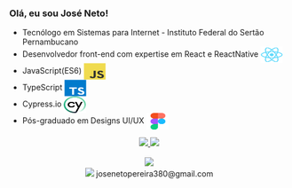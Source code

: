 ### Olá, eu sou José Neto!



- Tecnólogo em Sistemas para Internet - Instituto Federal do Sertão Pernambucano
- Desenvolvedor front-end com expertise em React e ReactNative <img align="center" alt="JoseNeto-HTML" height="30" width="40" src="https://raw.githubusercontent.com/devicons/devicon/master/icons/react/react-original.svg">
- JavaScript(ES6) <img align="center" alt="JoseNeto-HTML" height="30" width="40" src="https://raw.githubusercontent.com/devicons/devicon/master/icons/javascript/javascript-original.svg">
- TypeScript <img align="center" alt="JoseNeto-HTML" height="30" width="40" src="https://raw.githubusercontent.com/devicons/devicon/master/icons/typescript/typescript-original.svg">
- Cypress.io <img align="center" alt="JoseNeto-HTML" height="30" width="40" src="https://raw.githubusercontent.com/devicons/devicon/master/icons/cypressio/cypressio-original.svg">
- Pós-graduado em Designs UI/UX <img align="center" alt="JoseNeto-HTML" height="30" width="40" src="https://raw.githubusercontent.com/devicons/devicon/master/icons/figma/figma-original.svg">
<div align="center">
  <a href="https://github.com/jospneto">
  <img height="180em" src="https://github-readme-stats.vercel.app/api?username=jospneto&show_icons=true&theme=dark&include_all_commits=true&count_private=true"/>
  <img height="180em" src="https://github-readme-stats.vercel.app/api/top-langs/?username=jospneto&layout=compact&langs_count=7&theme=dark"/>
</div>
<br>
    <div align="center">
      <a href="https://www.linkedin.com/in/jos%C3%A9-neto-20a4b8208/" target="_blank"><img src="https://img.shields.io/badge/-LinkedIn-%230077B5?style=for-the-badge&logo=linkedin&logoColor=white" target="_blank"></a>
      <div justify="center" align="center" gap="4px">
          <a href="" target="_blank"><img src="https://img.shields.io/badge/Gmail-D14836?style=for-the-badge&logo=gmail&logoColor=white" target="_blank"></a>
          <span>josenetopereira380@gmail.com</span>
      </div>
    </div>
</div>

